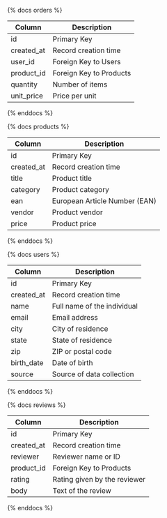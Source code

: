 {% docs orders %}

| Column     | Description             |
| ---------- | ----------------------- |
| id         | Primary Key             |
| created_at | Record creation time    |
| user_id    | Foreign Key to Users    |
| product_id | Foreign Key to Products |
| quantity   | Number of items         |
| unit_price | Price per unit          |

{% enddocs %}

{% docs products %}

| Column     | Description                   |
| ---------- | ----------------------------- |
| id         | Primary Key                   |
| created_at | Record creation time          |
| title      | Product title                 |
| category   | Product category              |
| ean        | European Article Number (EAN) |
| vendor     | Product vendor                |
| price      | Product price                 |

{% enddocs %}

{% docs users %}

| Column     | Description                 |
| ---------- | --------------------------- |
| id         | Primary Key                 |
| created_at | Record creation time        |
| name       | Full name of the individual |
| email      | Email address               |
| city       | City of residence           |
| state      | State of residence          |
| zip        | ZIP or postal code          |
| birth_date | Date of birth               |
| source     | Source of data collection   |

{% enddocs %}

{% docs reviews %}

| Column     | Description                  |
| ---------- | ---------------------------- |
| id         | Primary Key                  |
| created_at | Record creation time         |
| reviewer   | Reviewer name or ID          |
| product_id | Foreign Key to Products      |
| rating     | Rating given by the reviewer |
| body       | Text of the review           |

{% enddocs %}
